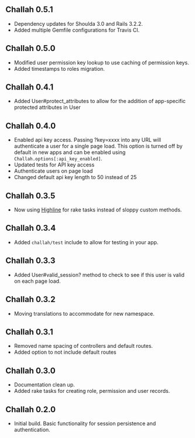## Challah 0.5.1

* Dependency updates for Shoulda 3.0 and Rails 3.2.2.
* Added multiple Gemfile configurations for Travis CI.

## Challah 0.5.0

* Modified user permission key lookup to use caching of permission keys.
* Added timestamps to roles migration.

## Challah 0.4.1

* Added User#protect_attributes to allow for the addition of app-specific protected attributes in User

## Challah 0.4.0

* Enabled api key access. Passing ?key=xxxx into any URL will authenticate a user for a single page load. This option is turned off by default in new apps and can be enabled using `Challah.options[:api_key_enabled]`.
* Updated tests for API key access
* Authenticate users on page load
* Changed default api key length to 50 instead of 25

## Challah 0.3.5

* Now using [Highline](https://github.com/JEG2/highline) for rake tasks instead of sloppy custom methods.

## Challah 0.3.4

* Added `challah/test` include to allow for testing in your app.

## Challah 0.3.3

* Added User#valid_session? method to check to see if this user is valid on each page load.

## Challah 0.3.2

* Moving translations to accommodate for new namespace.

## Challah 0.3.1

* Removed name spacing of controllers and default routes. 
* Added option to not include default routes

## Challah 0.3.0

* Documentation clean up. 
* Added rake tasks for creating role, permission and user records.

## Challah 0.2.0

* Initial build. Basic functionality for session persistence and authentication.
